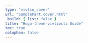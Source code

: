 ```yaml
---
type: "vivlio_cover"
url: "SamplePart.cover.html"
_build: { list: false }
title: "Hugo-theme-vivliocli Guide"
toc: true
colophon: false
---
```

